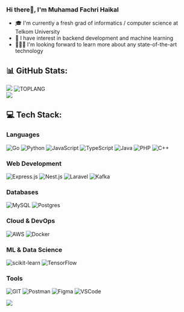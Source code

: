 <!-- ![hklfach's GitHub stats](https://github-readme-stats.vercel.app/api?username=hklfach&theme=dark&show_icons=true) -->
<!-- ![hklfach's GitHub stats](https://github-readme-stats.vercel.app/api?username=hklfach&show_icons=true&hide_title=true&include_all_commits=true&bg_color=00000000) -->
<h3 align="start">Hi there👋, I'm Muhamad Fachri Haikal</h3>
<ul>
  <li>🎓 I'm currently a fresh grad of informatics / computer science at Telkom University</li>
  <li>🔭 I have interest in backend development and machine learning</li>
  <li>🧑🏻‍💻 I'm looking forward to learn more about any state-of-the-art technology</li>
</ul>


## 📊 GitHub Stats:
![](https://github-readme-stats-sigma-five.vercel.app/api?username=haikalfachri&hide_border=false&include_all_commits=true&count_private=true&bg_color=00000000&hide_title=true)
![TOPLANG](https://github-readme-stats.vercel.app/api/top-langs/?username=haikalfachri&hide_border=false&include_all_commits=true&count_private=true&layout=compact&bg_color=00000000&exclude_repo=computer-vision,yolov7-computer-vision,Bagging-Classification-Project-Based,tinode-chat,cpp-wasm-draw-graphic,js-geos-wasm-example)<br/>
![](https://github-readme-streak-stats.herokuapp.com/?user=haikalfachri&hide_border=false&theme=transparent)

## 💻 Tech Stack:

### Languages
![Go](https://skillicons.dev/icons?i=go&theme=dark)
![Python](https://skillicons.dev/icons?i=py&theme=dark)
![JavaScript](https://skillicons.dev/icons?i=js&theme=dark)
![TypeScript](https://skillicons.dev/icons?i=ts&theme=dark)
![Java](https://skillicons.dev/icons?i=java&theme=dark)
![PHP](https://skillicons.dev/icons?i=php&theme=dark)
![C++](https://skillicons.dev/icons?i=cpp&theme=dark) 

### Web Development
![Express.js](https://skillicons.dev/icons?i=express&theme=dark)
![Nest.js](https://skillicons.dev/icons?i=nestjs&theme=dark)
![Laravel](https://skillicons.dev/icons?i=laravel&theme=dark)
![Kafka](https://skillicons.dev/icons?i=kafka&theme=dark)

### Databases
![MySQL](https://skillicons.dev/icons?i=mysql&theme=dark)
![Postgres](https://skillicons.dev/icons?i=postgres&theme=dark)

### Cloud & DevOps
![AWS](https://skillicons.dev/icons?i=aws&theme=dark)
![Docker](https://skillicons.dev/icons?i=docker&theme=dark)

### ML & Data Science
![scikit-learn](https://skillicons.dev/icons?i=sklearn&theme=dark)
![TensorFlow](https://skillicons.dev/icons?i=tensorflow&theme=dark) 

### Tools
![GIT](https://skillicons.dev/icons?i=git&theme=dark)
![Postman](https://skillicons.dev/icons?i=postman&theme=dark)
![Figma](https://skillicons.dev/icons?i=figma&theme=dark)
![VSCode](https://skillicons.dev/icons?i=vscode&theme=dark)


[![](https://visitcount.itsvg.in/api?id=haikalfachri&icon=0&color=0)](https://visitcount.itsvg.in)

<!-- Proudly created with GPRM ( https://gprm.itsvg.in ) -->


